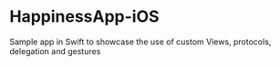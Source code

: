 # HappinessApp-iOS
Sample app in Swift to showcase the use of custom Views, protocols, delegation and gestures
